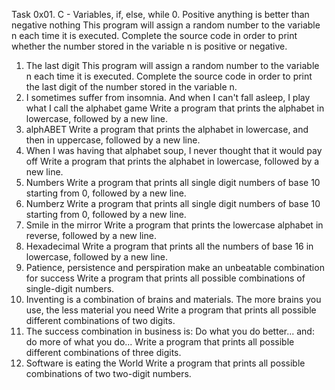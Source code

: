 Task
0x01. C - Variables, if, else, while
0. Positive anything is better than negative nothing 
This program will assign a random number to the variable n each time it is executed. Complete the source code in order to print whether the number stored in the variable n is positive or negative.
1. The last digit 
This program will assign a random number to the variable n each time it is executed. Complete the source code in order to print the last digit of the number stored in the variable n.
2. I sometimes suffer from insomnia. And when I can't fall asleep, I play what I call the alphabet game 
Write a program that prints the alphabet in lowercase, followed by a new line.
3. alphABET 
Write a program that prints the alphabet in lowercase, and then in uppercase, followed by a new line.
4. When I was having that alphabet soup, I never thought that it would pay off 
Write a program that prints the alphabet in lowercase, followed by a new line.
5. Numbers 
Write a program that prints all single digit numbers of base 10 starting from 0, followed by a new line.
6. Numberz 
Write a program that prints all single digit numbers of base 10 starting from 0, followed by a new line.
7. Smile in the mirror 
Write a program that prints the lowercase alphabet in reverse, followed by a new line.
8. Hexadecimal 
Write a program that prints all the numbers of base 16 in lowercase, followed by a new line.
9. Patience, persistence and perspiration make an unbeatable combination for success 
Write a program that prints all possible combinations of single-digit numbers.
10. Inventing is a combination of brains and materials. The more brains you use, the less material you need 
Write a program that prints all possible different combinations of two digits.
11. The success combination in business is: Do what you do better... and: do more of what you do... 
Write a program that prints all possible different combinations of three digits.
12. Software is eating the World 
Write a program that prints all possible combinations of two two-digit numbers.
